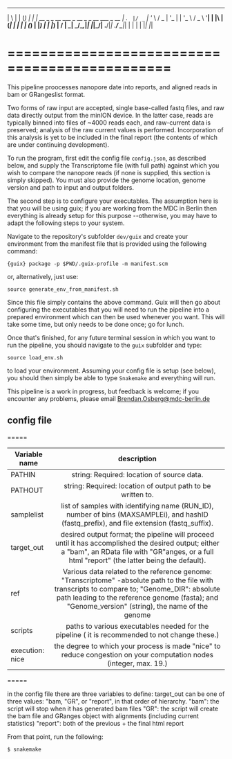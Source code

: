  _   _                         _
| \ | |                       (_)
|  \| | __ _ _ __   ___  _ __  _ _ __   ___ _ __
| . ` |/ _` | '_ \ / _ \| '_ \| | '_ \ / _ \ '__|
| |\  | (_| | | | | (_) | |_) | | |_) |  __/ |
\_| \_/\__,_|_| |_|\___/| .__/|_| .__/ \___|_|
                        | |     | |
                        |_|     |_|              

# ==============================================

This pipeline proocesses nanopore date into reports, and aligned reads in bam or 
GRangeslist format. 

Two forms of raw input are accepted, single base-called fastq files, and raw 
data directly output from the minION device. In the latter case, reads are 
typically binned into files of ~4000 reads each, and raw-current data is 
preserved; analysis of the raw current values is performed. Incorporation of 
this analysis is yet to be included in the final report (the contents of
which are under continuing development).

To run the program, first edit the config file `config.json`, as described
below, and supply the Transcriptome file (with full path) against which you
wish to compare the nanopore reads (if none is supplied, this section is simply
skipped). You must also provide  the genome location, genome version and path
to input and output folders.

The second step is to configure your executables. The assumption here is that
you will be using guix; if you are working from the MDC in Berlin then
everything is already setup for this purpose --otherwise, you may have to adapt
the following steps to your system.  

Navigate to the repository's subfolder `dev/guix` and create your environment from
the manifest file that is provided using the following command:

`{guix} package -p $PWD/.guix-profile -m manifest.scm` 

or, alternatively, just use:

`source generate_env_from_manifest.sh`

Since this file simply contains the above command. Guix will then go about
configuring the executables that you will need to run the pipeline into a
prepared environment which can then be used whenever you want. This will take
some time, but only needs to be done once; go for lunch.  

Once that's finished, for any future terminal session in which you want to run
the pipeline, you should navigate to the `guix` subfolder and type: 

`source load_env.sh` 

to load your environment. Assuming your config file is setup (see below), you
should then simply be able to type `Snakemake` and everything will run. 

This pipeline is a work in progress, but feedback is welcome; if you encounter
any problems, please email Brendan.Osberg@mdc-berlin.de

## config file 

=====

| Variable name | description |
| ------------- |:-----------:|
| PATHIN        | string: Required: location of source data. 
| PATHOUT       | string: Required: location of output path to be written to. 
| samplelist    | list of samples with identifying name (RUN_ID), number of bins (MAXSAMPLEi), and hashID (fastq_prefix), and file extension (fastq_suffix).
| target_out | desired output format; the pipeline will proceed until it has accomplished the desired output; either a "bam", an RData file with "GR"anges, or a full html "report" (the latter being the default).
| ref        | Various data related to the reference genome: "Transcriptome" -absolute path to the file with transcripts to compare to; "Genome_DIR": absolute path leading to the reference genome (fasta); and "Genome_version" (string), the name of the genome
| scripts   | paths to various executables needed for the pipeline ( it is recommended to not change these.)
| execution: nice | the degree to which your process is made "nice" to reduce congestion on your computation nodes (integer, max. 19.)


=====

in the config file there are three variables to define:
target_out can be one of three values: "bam, "GR", or "report", in that order of hierarchy.
"bam": the script will stop when it has generated bam files
"GR": the script will create the bam file and GRanges object with alignments (including current statistics)
"report": both of the previous + the final html report 

From that point, run the following:

`$ snakemake `  
